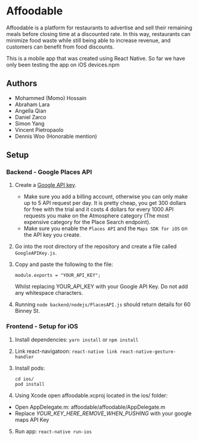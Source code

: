 # Affoodable

Affoodable is a platform for restaurants to advertise and sell their remaining meals before closing time at a discounted
rate. In this way, restaurants can minimize food waste while still being able to increase revenue, and customers can
benefit from food discounts.

This is a mobile app that was created using React Native. So far we have only been testing the app on iOS devices.npm

## Authors

- Mohammed (Momo) Hossain
- Abraham Lara
- Angella Qian
- Daniel Zarco
- Simon Yang
- Vincent Pietropaolo
- Dennis Woo (Honorable mention)

## Setup

### Backend - Google Places API

1. Create a [Google API key](https://developers.google.com/places/web-service/get-api-key).
    - Make sure you add a billing account, otherwise you can only make up to 5 API request per day. It is pretty cheap,
    you get 300 dollars for free with the trial and it costs 4 dollars for every 1000 API requests you make on the
    Atmosphere category (The most expensive category for the Place Search endpoint).
    - Make sure you enable the `Places API` and the `Maps SDK for iOS` on the API key you create.
2. Go into the root directory of the repository and create a file called `GoogleAPIKey.js`.
3. Copy and paste the following to the file:

    ```
    module.exports = "YOUR_API_KEY";
    ```

    Whilst replacing YOUR_API_KEY with your Google API Key.  Do not add any whitespace characters.
4. Running `node backend/nodejs/PlacesAPI.js` should return details for 60 Binney St.

### Frontend - Setup for iOS

1. Install dependencies: `yarn install` or `npm install`
2. Link react-navigatoon: `react-native link react-native-gesture-handler`
3. Install pods:

    ```
    cd ios/
    pod install
    ```

4. Using Xcode open affoodable.xcproj located in the ios/ folder:
  - Open AppDelegate.m: affoodable/affoodable/AppDelegate.m
  - Replace _YOUR_KEY_HERE_REMOVE_WHEN_PUSHING_ with your google maps API Key
5. Run app: `react-native run-ios`
